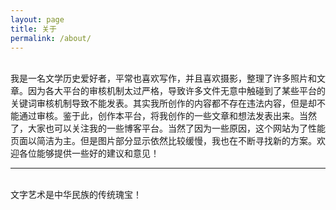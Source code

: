 ```yaml
---
layout: page
title: 关于
permalink: /about/
---
```



<br/>
我是一名文学历史爱好者，平常也喜欢写作，并且喜欢摄影，整理了许多照片和文章。因为各大平台的审核机制太过严格，导致许多文件无意中触碰到了某些平台的关键词审核机制导致不能发表。其实我所创作的内容都不存在违法内容，但是却不能通过审核。鉴于此，创作本平台，将我创作的一些文章和想法发表出来。当然了，大家也可以关注我的一些博客平台。当然了因为一些原因，这个网站为了性能页面以简洁为主。但是图片部分显示依然比较缓慢，我也在不断寻找新的方案。欢迎各位能够提供一些好的建议和意见！

<br/>
<hr/>
<br/>
<span class="contacticon center">
	<a href="mailto:devgis@163.com"><i class="fa fa-envelope-square"></i></a>
	<a href="https://space.bilibili.com/3493090008500934?spm_id_from=333.1007.0.0" target="_blank"><i class="fa fa-bomb"></i></a>
	<a href="https://www.xiaohongshu.com/user/profile/602287b400000000010059a5" target="_blank"><i class="fa fa-book"></i></a>
	<a href="https://www.zhihu.com/people/49-90-20-97" target="_blank"><i class="fa fa-bullhorn"></i></a>
	<a href="https://baijiahao.baidu.com/u?app_id=1751072091151028" target="_blank"><i class="fa fa-bandcamp"></i></a>
	<a href="https://feijiutian.lofter.com" target="_blank"><i class="fa fa-superpowers"></i></a>
</span>

<div class="col three caption">
	文字艺术是中华民族的传统瑰宝！
</div>

